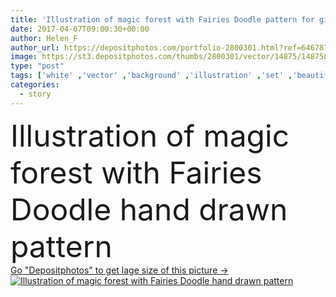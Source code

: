 ```yaml
---
title: 'Illustration of magic forest with Fairies Doodle pattern for girls and kindergarten, children shop Kids drawing style'
date: 2017-04-07T09:00:30+00:00
author: Helen_F
author_url: https://depositphotos.com/portfolio-2800301.html?ref=64678756
image: https://st3.depositphotos.com/thumbs/2800301/vector/14875/148758883/api_thumb_450.jpg?forcejpeg=true
type: "post"
tags: ['white' ,'vector' ,'background' ,'illustration' ,'set' ,'beautiful' ,'birthday' ,'shop' ,'girl' ,'nature' ,'garden' ,'plant' ,'texture' ,'cute' ,'flying' ,'flower' ,'food' ,'tree' ,'pattern' ,'cartoon' ,'kindergarten' ,'character' ,'fantasy' ,'house' ,'elf' ,'toys' ,'adorable' ,'nursery' ,'forest' ,'drawing' ,'magic' ,'collection' ,'Butterfly' ,'clipart' ,'angle' ,'fairytale' ,'fairy' ,'princess' ,'costume' ,'creature' ,'story' ,'wings' ,'magical' ,'snail' ,'doodle' ,'faery' ,'elfish' ,'elvish' ]
categories: 
  - story
---
```

<div aling="center">
            <font size="60"> Illustration of magic forest with Fairies Doodle hand drawn pattern</font>   
</div>
<div>
    <a href='https://st3.depositphotos.com/thumbs/2800301/vector/14875/148758883/api_thumb_450.jpg?forcejpeg=true?ref=64678756' target=_blank > Go "Depositphotos" to get lage size of this picture ->
        <img href='https://st3.depositphotos.com/thumbs/2800301/vector/14875/148758883/api_thumb_450.jpg?forcejpeg=true?ref=64678756' src='https://st3.depositphotos.com/2800301/14875/v/950/depositphotos_148758883-stock-illustration-illustration-of-magic-forest-with.jpg?forcejpeg=true' alt='Illustration of magic forest with Fairies Doodle hand drawn pattern' >
    </a>
</div>

